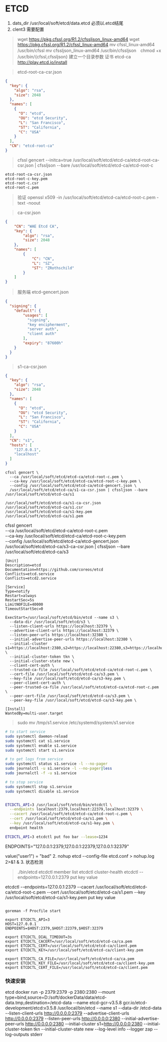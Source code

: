 # ETCD
1. dats_dir /usr/local/soft/etcd/data.etcd 必须以.etcd结尾
2. clent3 需要配置 
>  wget https://pkg.cfssl.org/R1.2/cfssljson_linux-amd64  wget https://pkg.cfssl.org/R1.2/cfssl_linux-amd64
>  mv cfssl_linux-amd64 /usr/bin/cfssl mv cfssljson_linux-amd64 /usr/bin/cfssljson　chmod +x /usr/bin/{cfssl,cfssljson}
>  建立一个目录参数 证书  etcd-ca     http://play.etcd.io/install

>  etcd-root-ca-csr.json
```json
{
  "key": {
    "algo": "rsa",
    "size": 2048
  },
  "names": [
    {
      "O": "etcd",
      "OU": "etcd Security",
      "L": "San Francisco",
      "ST": "California",
      "C": "USA"
    }
  ],
  "CN": "etcd-root-ca"
}
```
> cfssl gencert --initca=true /usr/local/soft/etcd/etcd-ca/etcd-root-ca-csr.json | cfssljson --bare /usr/local/soft/etcd/etcd-ca/etcd-root-c
```shell script
etcd-root-ca-csr.json  
etcd-root-c-key.pem    
etcd-root-c.csr        
etcd-root-c.pem  
```
> 验证 openssl x509 -in /usr/local/soft/etcd/etcd-ca/etcd-root-c.pem -text -noout

>  ca-csr.json
```json
{
    "CN": "WAE Etcd CA",
    "key": {
        "algo": "rsa",
        "size": 2048
    },
    "names": [
        {
            "C": "CN",
            "L": "SZ",
            "ST": "ZRothschild"
        }
    ]
}
```

>  服务端  etcd-gencert.json

```json
{
  "signing": {
    "default": {
        "usages": [
          "signing",
          "key encipherment",
          "server auth",
          "client auth"
        ],
        "expiry": "87600h"
    }
  }
}
```
>  s1-ca-csr.json

```json
{
  "key": {
    "algo": "rsa",
    "size": 2048
  },
  "names": [
    {
      "O": "etcd",
      "OU": "etcd Security",
      "L": "San Francisco",
      "ST": "California",
      "C": "USA"
    }
  ],
  "CN": "s1",
  "hosts": [
    "127.0.0.1",
    "localhost"
  ]
}
```

```shell script
cfssl gencert \
  --ca /usr/local/soft/etcd/etcd-ca/etcd-root-c.pem \
  --ca-key /usr/local/soft/etcd/etcd-ca/etcd-root-c-key.pem \
  --config /usr/local/soft/etcd/etcd-ca/etcd-gencert.json \
  /usr/local/soft/etcd/etcd-ca/s1-ca-csr.json | cfssljson --bare /usr/local/soft/etcd/etcd-ca/s1
  
/usr/local/soft/etcd/etcd-ca/s1-ca-csr.json
/usr/local/soft/etcd/etcd-ca/s1.csr
/usr/local/soft/etcd/etcd-ca/s1-key.pem
/usr/local/soft/etcd/etcd-ca/s1.pem
```

cfssl gencert \
  --ca /usr/local/soft/etcd/etcd-ca/etcd-root-c.pem \
  --ca-key /usr/local/soft/etcd/etcd-ca/etcd-root-c-key.pem \
  --config /usr/local/soft/etcd/etcd-ca/etcd-gencert.json \
  /usr/local/soft/etcd/etcd-ca/s3-ca-csr.json | cfssljson --bare /usr/local/soft/etcd/etcd-ca/s3

```shell
[Unit]
Description=etcd
Documentation=https://github.com/coreos/etcd
Conflicts=etcd.service
Conflicts=etcd2.service

[Service]
Type=notify
Restart=always
RestartSec=5s
LimitNOFILE=40000
TimeoutStartSec=0

ExecStart=/usr/local/soft/etcd/bin/etcd --name s3 \
  --data-dir /usr/local/soft/etcd/s3 \
  --listen-client-urls https://localhost:32379 \
  --advertise-client-urls https://localhost:32379 \
  --listen-peer-urls https://localhost:32380 \
  --initial-advertise-peer-urls https://localhost:32380 \
  --initial-cluster s1=https://localhost:2380,s2=https://localhost:22380,s3=https://localhost:32380 \
  --initial-cluster-token tkn \
  --initial-cluster-state new \
  --client-cert-auth \
  --trusted-ca-file /usr/local/soft/etcd/etcd-ca/etcd-root-c.pem \
  --cert-file /usr/local/soft/etcd/etcd-ca/s3.pem \
  --key-file /usr/local/soft/etcd/etcd-ca/s3-key.pem \
  --peer-client-cert-auth \
  --peer-trusted-ca-file /usr/local/soft/etcd/etcd-ca/etcd-root-c.pem \
  --peer-cert-file /usr/local/soft/etcd/etcd-ca/s3.pem \
  --peer-key-file /usr/local/soft/etcd/etcd-ca/s3-key.pem \

[Install]
WantedBy=multi-user.target
```

> sudo mv /tmp/s1.service /etc/systemd/system/s1.service
```bash
# to start service
sudo systemctl daemon-reload
sudo systemctl cat s1.service
sudo systemctl enable s1.service
sudo systemctl start s1.service

# to get logs from service
sudo systemctl status s1.service -l --no-pager
sudo journalctl -u s1.service -l --no-pager|less
sudo journalctl -f -u s1.service

# to stop service
sudo systemctl stop s1.service
sudo systemctl disable s1.service


ETCDCTL_API=3 /usr/local/soft/etcd/bin/etcdctl \
  --endpoints localhost:2379,localhost:22379,localhost:32379 \
  --cacert /usr/local/soft/etcd/etcd-ca/etcd-root-c.pem \
  --cert /usr/local/soft/etcd/etcd-ca/s1.pem \
  --key /usr/local/soft/etcd/etcd-ca/s1-key.pem \
  endpoint health

ETCDCTL_API=3 etcdctl put foo bar --lease=1234
```


ENDPOINTS="127.0.0.1:2379,127.0.0.1:22379,127.0.0.1:32379"

value("user1") = "bad"
2. nohup etcd --config-file etcd.conf > nohup.log 2>&1 &
3. 状态检测 
> ./bin/etcd
> etcdctl member list 
> etcdctl cluster-health
> etcdctl --endpoints=127.0.0.1:2379 put key value

etcdctl --endpoints=127.0.0.1:2379  --cacert /usr/local/soft/etcd/etcd-ca/etcd-root-c.pem --cert /usr/local/soft/etcd/etcd-ca/s1.pem --key /usr/local/soft/etcd/etcd-ca/s1-key.pem put key value

```shell script

goreman -f Procfile start

export ETCDCTL_API=3
HOST=127.0.0.1
ENDPOINTS=$HOST:2379,$HOST:22379,$HOST:32379

export ETCDCTL_DIAL_TIMEOUT=3s
export ETCDCTL_CACERT=/usr/local/soft/etcd/etcd-ca/ca.pem
export ETCDCTL_CERT=/usr/local/soft/etcd/etcd-ca/client.pem
export ETCDCTL_KEY=/usr/local/soft/etcd/etcd-ca/client-key.pem

export ETCDCTL_CA_FILE=/usr/local/soft/etcd/etcd-ca/ca.pem
export ETCDCTL_KEY_FILE=/usr/local/soft/etcd/etcd-ca/client-key.pem
export ETCDCTL_CERT_FILE=/usr/local/soft/etcd/etcd-ca/client.pem
```


### 快速安装

etcd docker run -p 2379:2379 -p 2380:2380 --mount type=bind,source=D:/soft/dockerData/data/etcd-data.tmp,destination=/etcd-data --name etcd-gcr-v3.5.8 gcr.io/etcd-development/etcd:v3.5.8 /usr/local/bin/etcd --name s1 --data-dir /etcd-data --listen-client-urls http://0.0.0.0:2379  --advertise-client-urls http://0.0.0.0:2379 --listen-peer-urls http://0.0.0.0:2380 --initial-advertise-peer-urls http://0.0.0.0:2380 --initial-cluster s1=http://0.0.0.0:2380 --initial-cluster-token tkn --initial-cluster-state new --log-level info --logger zap --log-outputs stderr